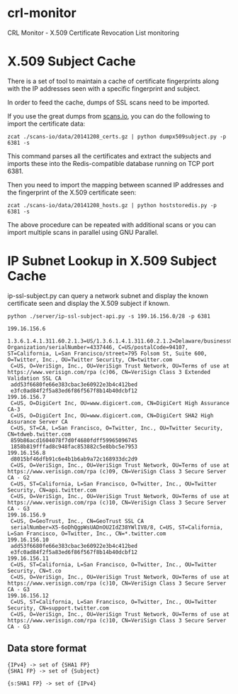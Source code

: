 crl-monitor
===========

CRL Monitor - X.509 Certificate Revocation List monitoring

X.509 Subject Cache
================

There is a set of tool to maintain a cache of certificate fingerprints
along with the IP addresses seen with a specific fingerprint and subject.

In order to feed the cache, dumps of SSL scans need to be imported.

If you use the great dumps from [scans.io](https://scans.io/), you can do the following to import the certificate data:

~~~~
zcat ./scans-io/data/20141208_certs.gz | python dumpx509subject.py -p 6381 -s
~~~~

This command parses all the certificates and extract the subjects and  imports these into the Redis-compatible database running on TCP port 6381.

Then you need to import the mapping between scanned IP addresses and the fingerprint of the X.509 certificate seen:

~~~~
zcat ./scans-io/data/20141208_hosts.gz | python hoststoredis.py -p 6381 -s
~~~~

The above procedure can be repeated with additional scans or you can import multiple scans in parallel using GNU Parallel.

IP Subnet Lookup in X.509 Subject Cache
================================

ip-ssl-subject.py can query a network subnet and display the known certificate seen and display the X.509 subject if known.

~~~~
python ./server/ip-ssl-subject-api.py -s 199.16.156.0/28 -p 6381
~~~~

~~~~
199.16.156.6
 1.3.6.1.4.1.311.60.2.1.3=US/1.3.6.1.4.1.311.60.2.1.2=Delaware/businessCategory=Private Organization/serialNumber=4337446, C=US/postalCode=94107, ST=California, L=San Francisco/street=795 Folsom St, Suite 600, O=Twitter, Inc., OU=Twitter Security, CN=twitter.com
 C=US, O=VeriSign, Inc., OU=VeriSign Trust Network, OU=Terms of use at https://www.verisign.com/rpa (c)06, CN=VeriSign Class 3 Extended Validation SSL CA
 add53f6680fe66e383cbac3e60922e3b4c412bed
 e3fc0ad84f2f5a83ed6f86f567f8b14b40dcbf12
199.16.156.7
 C=US, O=DigiCert Inc, OU=www.digicert.com, CN=DigiCert High Assurance CA-3
 C=US, O=DigiCert Inc, OU=www.digicert.com, CN=DigiCert SHA2 High Assurance Server CA
 C=US, ST=CA, L=San Francisco, O=Twitter, Inc., OU=Twitter Security, CN=tdweb.twitter.com
 859b86acd1604078f7d0f4680fdff59965096745
 1858b819fffad8c948fac853882c5e8bbc5e7953
199.16.156.8
 d8015bf46dfb91c6e4b1b6ab9a72c168933dc2d9
 C=US, O=VeriSign, Inc., OU=VeriSign Trust Network, OU=Terms of use at https://www.verisign.com/rpa (c)09, CN=VeriSign Class 3 Secure Server CA - G2
 C=US, ST=California, L=San Francisco, O=Twitter, Inc., OU=Twitter Security, CN=api.twitter.com
 C=US, O=VeriSign, Inc., OU=VeriSign Trust Network, OU=Terms of use at https://www.verisign.com/rpa (c)10, CN=VeriSign Class 3 Secure Server CA - G3
199.16.156.9
 C=US, O=GeoTrust, Inc., CN=GeoTrust SSL CA
 serialNumber=X5-6oDhQgpWsUADnOU2IdZ38YWlIV8/8, C=US, ST=California, L=San Francisco, O=Twitter, Inc., CN=*.twitter.com
199.16.156.10
 add53f6680fe66e383cbac3e60922e3b4c412bed
 e3fc0ad84f2f5a83ed6f86f567f8b14b40dcbf12
199.16.156.11
 C=US, ST=California, L=San Francisco, O=Twitter, Inc., OU=Twitter Security, CN=t.co
 C=US, O=VeriSign, Inc., OU=VeriSign Trust Network, OU=Terms of use at https://www.verisign.com/rpa (c)10, CN=VeriSign Class 3 Secure Server CA - G3
199.16.156.12
 C=US, ST=California, L=San Francisco, O=Twitter, Inc., OU=Twitter Security, CN=support.twitter.com
 C=US, O=VeriSign, Inc., OU=VeriSign Trust Network, OU=Terms of use at https://www.verisign.com/rpa (c)10, CN=VeriSign Class 3 Secure Server CA - G3
~~~~

## Data store format

~~~~
{IPv4} -> set of {SHA1 FP}
{SHA1 FP} -> set of {Subject}
~~~~

~~~~
{s:SHA1 FP} -> set of {IPv4}
~~~~
